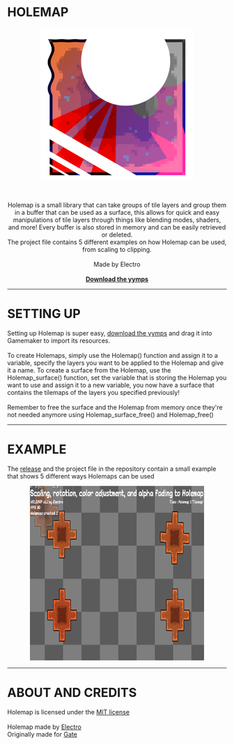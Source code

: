 # HOLEMAP
<p align="center">
  <img width="350px" src="https://github.com/ElectroDev1/Holemap/blob/main/holemap_logo.png">
</p>

<br>
<p align="center" >Holemap is a small library that can take groups of tile layers and group them in a buffer that can be used as a surface, this allows for quick and easy manipulations of tile layers through things like blending modes, shaders, and more!
Every buffer is also stored in memory and can be easily retrieved or deleted.
  <br>
  The project file contains 5 different examples on how Holemap can be used, from scaling to clipping.
  <br><br>
  Made by Electro<br><br>
  <a href="https://github.com/ElectroDev1/Holemap/releases/tag/v1.1.0"><strong>Download the yymps</strong></a> 
</p>
<hr>

# SETTING UP

<p>
Setting up Holemap is super easy, <a href="https://github.com/ElectroDev1/Holemap/releases/tag/v1.1.0">download the yymps</a> and drag it into Gamemaker to import its resources.<br><br>
To create Holemaps, simply use the Holemap() function and assign it to a variable, specify the layers you want to be applied to the Holemap and give it a name. To create a surface from the Holemap, use the Holemap_surface() function, set the variable that is storing the Holemap you want to use and assign it to a new variable, you now have a surface that contains the tilemaps of the layers you specified previously!
<br><br>Remember to free the surface and the Holemap from memory once they're not needed anymore using Holemap_surface_free() and Holemap_free()
</p>
<hr>

# EXAMPLE

The <a href="https://github.com/ElectroDev1/Holemap/releases/tag/v1.1.0">release</a> and the project file in the repository contain a small example that shows 5 different ways Holemaps can be used
<p align="center">
  <img width="400px" height="400px" src="https://github.com/ElectroDev1/Holemap/blob/main/showcase_v1.1.gif">
</p>

<hr></hr>

# ABOUT AND CREDITS

Holemap is licensed under the <a href="https://github.com/ElectroDev1/Holemap/blob/main/LICENSE.md">MIT license</a>
<br><br>
Holemap made by <a href="https://github.com/ElectroDev1">Electro</a>
<br>
Originally made for <a href="https://github.com/GateteVerde">Gate</a>
